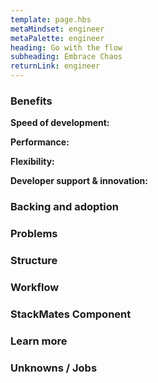 ```yaml
---
template: page.hbs
metaMindset: engineer
metaPalette: engineer
heading: Go with the flow
subheading: Embrace Chaos
returnLink: engineer
---
```


### Benefits

**Speed of development:** 

**Performance:** 

**Flexibility:** 

**Developer support & innovation:** 

### Backing and adoption



### Problems


### Structure


### Workflow

### StackMates Component

### Learn more


### Unknowns / Jobs

